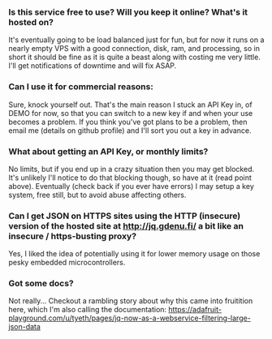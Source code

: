 ### Is this service free to use? Will you keep it online? What's it hosted on?

It's eventually going to be load balanced just for fun, but for now it runs on a nearly empty VPS with a good connection, disk, ram, and processing, so in short it should be fine as it is quite a beast along with costing me very little. I'll get notifications of downtime and will fix ASAP.



### Can I use it for commercial reasons:

Sure, knock yourself out. That's the main reason I stuck an API Key in, of DEMO for now, so that you can switch to a new key if and when your use becomes a problem. If you think you've got plans to be a problem, then email me (details on github profile) and I'll sort you out a key in advance.



### What about getting an API Key, or monthly limits?

No limits, but if you end up in a crazy situation then you may get blocked. It's unlikely I'll notice to do that blocking though, so have at it (read point above). Eventually (check back if you ever have errors) I may setup a key system, free still, but to avoid abuse affecting others.


### Can I get JSON on HTTPS sites using the HTTP (insecure) version of the hosted site at http://jq.gdenu.fi/ a bit like an insecure / https-busting proxy?

Yes, I liked the idea of potentially using it for lower memory usage on those pesky embedded microcontrollers.


### Got some docs?

Not really... Checkout a rambling story about why this came into fruitition here, which I'm also calling the documentation: https://adafruit-playground.com/u/tyeth/pages/jq-now-as-a-webservice-filtering-large-json-data
